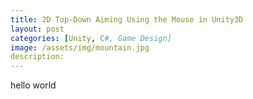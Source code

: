 ```yaml
---
title: 2D Top-Down Aiming Using the Mouse in Unity3D
layout: post
categories: [Unity, C#, Game Design]
image: /assets/img/mountain.jpg
description: 
---
```


hello world
